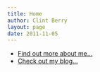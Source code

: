 ```yaml
---
title: Home
author: Clint Berry
layout: page
date: 2011-11-05
---
```

  * [Find out more about me&#8230;][1]
  * [Check out my blog&#8230;][2]

 [1]: /about
 [2]: /blog